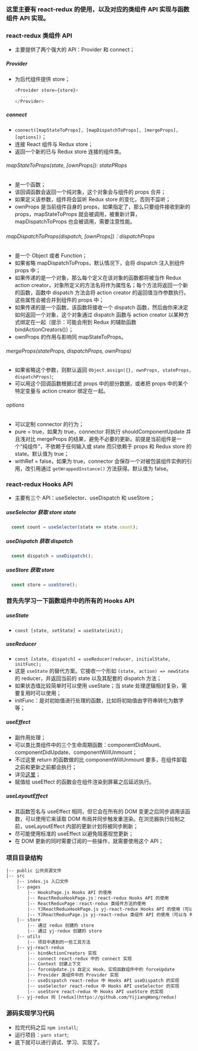 ### 这里主要有 react-redux 的使用，以及对应的类组件 API 实现与函数组件 API 实现。
### react-redux 类组件 API
- 主要提供了两个强大的 API：Provider 和 connect；
##### Provider
- 为后代组件提供 store；
  ```js
  <Provider store={store}>
    ...
  </Provider>
  ```
##### connect
- `connect([mapStateToProps], [mapDispatchToProps], [mergeProps], [options])`；
- 连接 React 组件与 Redux store；
- 返回一个新的已与 Redux store 连接的组件类。
###### mapStateToProps(state, [ownProps]): statePRops
- 是一个函数；
- 该回调函数会返回一个纯对象，这个对象会与组件的 props 合并；
- 如果定义该参数，组件将会监听 Redux store 的变化，否则不监听；
- ownProps 是当前组件自身的 props，如果指定了，那么只要组件接收到新的 props，mapStateToProps 就会被调用，被重新计算，mapDispatchToProps 也会被调用，需要注意性能。
###### mapDispatchToProps(dispatch, [ownProps])：dispatchProps
- 是一个 Object 或者 Function；
- 如果省略 mapDispatchToProps，默认情况下，会将 dispatch 注入到组件 props 中；
- 如果传递的是一个对象，那么每个定义在该对象的函数都将被当作 Redux action creator，对象所定义的方法名将作为属性名；每个方法将返回一个新的函数，函数中 dispatch 方法会将 action creator 的返回值当作参数执行。这些属性会被合并到组件的 props 中；
- 如果传递的是一个函数，该函数将接收一个 dispatch 函数，然后由你来决定如何返回一个对象，这个对象通过 dispatch 函数与 action creator 以某种方式绑定在一起（提示：可能会用到 Redux 的辅助函数 bindActionCreators()）；
- ownProps 的作用与影响同 mapStateToProps。
###### mergeProps(stateProps, dispatchProps, ownProps)
- 如果省略这个参数，则默认返回 `Object.assign({}, ownProps, stateProps, dispatchProps)`;
- 可以用这个回调函数根据过滤 props 中的部分数据，或者把 props 中的某个特定变量与 action creator 绑定在一起。
###### options
- 可以定制 connector 的行为；
- pure = true，如果为 true，connector 将执行 shouldComponentUpdate 并且浅对比 mergeProps 的结果，避免不必要的更新。前提是当前组件是一个“纯组件”，不依赖于任何输入或 state 而只依赖于 props 和 Redux store 的 state。默认值为 true；
- withRef = false，如果为 true，connector 会保存一个对被包装组件实例的引用，改引用通过 `getWrappedInstance()` 方法获得。默认值为 false。

### react-redux Hooks API
- 主要有三个 API：useSelector、useDispatch 和 useStore；

##### useSelector 获取 store state
  ```js
    const count = useSelector(state => state.count);
  ```
##### useDispatch 获取 dispatch
  ```js
    const dispatch = useDispatch();
  ```
##### useStore 获取 store
  ```js
    const store = useStore();
  ```

### 首先先学习一下函数组件中的所有的 Hooks API
##### useState
- `const [state, setState] = useState(init);`

##### useReducer
- `const [state, dispatch] = useReducer(reducer, initialState, initFunc);`
- 这是 `useState` 的替代方案。它接收一个形如 `(state, action) => newState` 的 reducer，并返回当前的 state 以及其配套的 dispatch 方法；
- 如果状态值比较简单时可以使用 useState；当 state 处理逻辑相对复杂，需要复用时可以使用；
- initFunc：是对初始值进行处理的函数，比如将初始值由字符串转化为数字等；

##### useEffect
- 副作用处理；
- 可以类比类组件中的三个生命周期函数：componentDidMount、componentDidUpdate、componentWillUnmount；
- 不过这里 return 的函数做的比 componentWillUnmount 要多，在组件卸载之前和更新之前都会执行；
- 详见[这里](https://www.jianshu.com/p/105dd6f98ad5)；
- 赋值给 useEffect 的函数会在组件渲染到屏幕之后延迟执行。

##### useLayoutEffect
- 其函数签名与 useEffect 相同，但它会在所有的 DOM 变更之后同步调用该函数，可以使用它来读取 DOM 布局并同步触发重渲染。在浏览器执行绘制之前，useLayoutEffect 内部的更新计划将被同步刷新；
- 尽可能使用标准的 useEffect 以避免阻塞视觉更新；
- 在 DOM 更新的同时需要订阅的一些操作，就需要使用这个 API；

### 项目目录结构
```txt
|-- public 公共资源文件
|-- src
    |-- index.js 入口文件
    |-- pages
        |-- HooksPage.js Hooks API 的使用
        |-- ReactReduxHookPage.js：react-redux Hooks API 的使用
        |-- ReactReduxPage：react-redux 类组件方法的使用
        |-- YJReactReduxHookPage.js yj-react-redux Hooks API 的使用（可以与 ReactReduxHookPage 中的 Hooks 使用方法进行比较）
        |-- YJReactReduxPage.js yj-react-redux 类组件 API 的使用（可以与 ReactReduxPage 中的 API 使用方法进行比较）
    |-- store
        |-- 通过 redux 创建的 store
        |-- 通过 yj-redux 创建的 store
    |-- utils
        |-- 项目中遇到的一些工具方法
    |-- yj-react-redux
        |-- bindActionCreators 实现
        |-- connect react-redux 中的 connect 实现
        |-- Context 创建上下文
        |-- forceUpdate.js 自定义 Hook，实现函数组件中的 forceUpdate
        |-- Provider 类组件中的 Provider 实现
        |-- useDispatch react-redux 中 Hooks API useDispatch 的实现
        |-- useSelector react-redux 中 Hooks API useSelector 的实现
        |-- useStore react-redux 中 Hooks API useStore 的实现
    |-- yj-redux 同 [redux](https://github.com/YijiangWang/redux)
```
### 源码实现学习代码
- 拉完代码之后 `npm install`;
- 运行项目：`yarn start`;
- 底下就可以进行调试、学习、实现了。